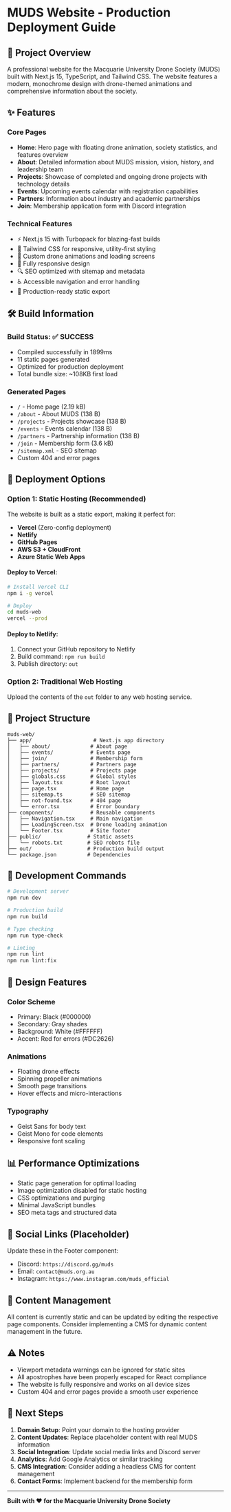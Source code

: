 # MUDS Website - Production Deployment Guide

## 🚁 Project Overview

A professional website for the Macquarie University Drone Society (MUDS) built with Next.js 15, TypeScript, and Tailwind CSS. The website features a modern, monochrome design with drone-themed animations and comprehensive information about the society.

## ✨ Features

### Core Pages

- **Home**: Hero page with floating drone animation, society statistics, and features overview
- **About**: Detailed information about MUDS mission, vision, history, and leadership team
- **Projects**: Showcase of completed and ongoing drone projects with technology details
- **Events**: Upcoming events calendar with registration capabilities
- **Partners**: Information about industry and academic partnerships
- **Join**: Membership application form with Discord integration

### Technical Features

- ⚡ Next.js 15 with Turbopack for blazing-fast builds
- 🎨 Tailwind CSS for responsive, utility-first styling
- 🚁 Custom drone animations and loading screens
- 📱 Fully responsive design
- 🔍 SEO optimized with sitemap and metadata
- ♿ Accessible navigation and error handling
- 🎯 Production-ready static export

## 🛠️ Build Information

### Build Status: ✅ SUCCESS

- Compiled successfully in 1899ms
- 11 static pages generated
- Optimized for production deployment
- Total bundle size: ~108KB first load

### Generated Pages

- `/` - Home page (2.19 kB)
- `/about` - About MUDS (138 B)
- `/projects` - Projects showcase (138 B)
- `/events` - Events calendar (138 B)
- `/partners` - Partnership information (138 B)
- `/join` - Membership form (3.6 kB)
- `/sitemap.xml` - SEO sitemap
- Custom 404 and error pages

## 🚀 Deployment Options

### Option 1: Static Hosting (Recommended)

The website is built as a static export, making it perfect for:

- **Vercel** (Zero-config deployment)
- **Netlify**
- **GitHub Pages**
- **AWS S3 + CloudFront**
- **Azure Static Web Apps**

#### Deploy to Vercel:

```bash
# Install Vercel CLI
npm i -g vercel

# Deploy
cd muds-web
vercel --prod
```

#### Deploy to Netlify:

1. Connect your GitHub repository to Netlify
2. Build command: `npm run build`
3. Publish directory: `out`

### Option 2: Traditional Web Hosting

Upload the contents of the `out` folder to any web hosting service.

## 📁 Project Structure

```
muds-web/
├── app/                    # Next.js app directory
│   ├── about/             # About page
│   ├── events/            # Events page
│   ├── join/              # Membership form
│   ├── partners/          # Partners page
│   ├── projects/          # Projects page
│   ├── globals.css        # Global styles
│   ├── layout.tsx         # Root layout
│   ├── page.tsx           # Home page
│   ├── sitemap.ts         # SEO sitemap
│   ├── not-found.tsx      # 404 page
│   └── error.tsx          # Error boundary
├── components/            # Reusable components
│   ├── Navigation.tsx     # Main navigation
│   ├── LoadingScreen.tsx  # Drone loading animation
│   └── Footer.tsx         # Site footer
├── public/               # Static assets
│   └── robots.txt        # SEO robots file
├── out/                  # Production build output
└── package.json          # Dependencies
```

## 🔧 Development Commands

```bash
# Development server
npm run dev

# Production build
npm run build

# Type checking
npm run type-check

# Linting
npm run lint
npm run lint:fix
```

## 🎨 Design Features

### Color Scheme

- Primary: Black (#000000)
- Secondary: Gray shades
- Background: White (#FFFFFF)
- Accent: Red for errors (#DC2626)

### Animations

- Floating drone effects
- Spinning propeller animations
- Smooth page transitions
- Hover effects and micro-interactions

### Typography

- Geist Sans for body text
- Geist Mono for code elements
- Responsive font scaling

## 📊 Performance Optimizations

- Static page generation for optimal loading
- Image optimization disabled for static hosting
- CSS optimizations and purging
- Minimal JavaScript bundles
- SEO meta tags and structured data

## 🔗 Social Links (Placeholder)

Update these in the Footer component:

- Discord: `https://discord.gg/muds`
- Email: `contact@muds.org.au`
- Instagram: `https://www.instagram.com/muds_official`

## 📝 Content Management

All content is currently static and can be updated by editing the respective page components. Consider implementing a CMS for dynamic content management in the future.

## ⚠️ Notes

- Viewport metadata warnings can be ignored for static sites
- All apostrophes have been properly escaped for React compliance
- The website is fully responsive and works on all device sizes
- Custom 404 and error pages provide a smooth user experience

## 🚁 Next Steps

1. **Domain Setup**: Point your domain to the hosting provider
2. **Content Updates**: Replace placeholder content with real MUDS information
3. **Social Integration**: Update social media links and Discord server
4. **Analytics**: Add Google Analytics or similar tracking
5. **CMS Integration**: Consider adding a headless CMS for content management
6. **Contact Forms**: Implement backend for the membership form

---

**Built with ❤️ for the Macquarie University Drone Society**
